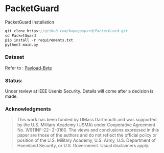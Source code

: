 # PacketGuard
PacketGuard
Installation
```d
git clone https://github.com/bayegaspard/PacketGuard.git
cd PacketGuard
pip install -r requirements.txt
python3 main.py
```
### Dataset 
Refer to : [Payload-Byte](https://github.com/Yasir-ali-farrukh/Payload-Byte.git)

### Status:
Under review at IEEE Usenix Security. Details will come after a decision is made.

### Acknowledgments
> This work has been funded by UMass Dartmouth and was supported by the U.S. Military Academy (USMA) under Cooperative Agreement No. W911NF-22- 2-0160. The views and conclusions expressed in this paper are those of the authors and do not reflect the official policy or position of the U.S. Military Academy, U.S. Army, U.S. Department of Homeland Security, or U.S. Government. Usual disclaimers apply.
